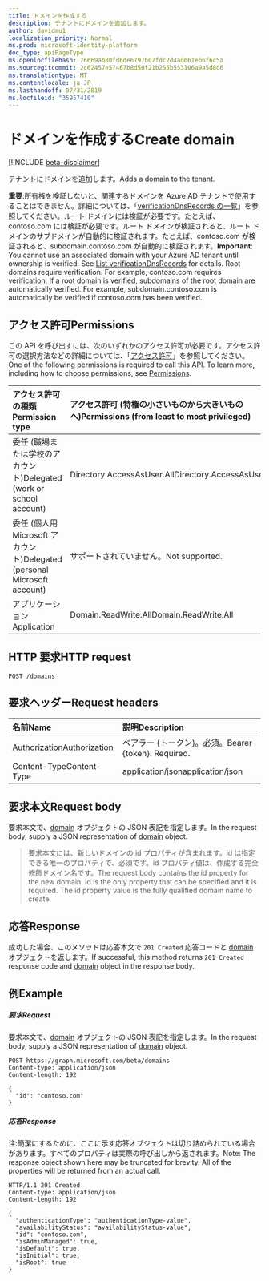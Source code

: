 ```yaml
---
title: ドメインを作成する
description: テナントにドメインを追加します。
author: davidmu1
localization_priority: Normal
ms.prod: microsoft-identity-platform
doc_type: apiPageType
ms.openlocfilehash: 76669ab80fd6de6797b07fdc2d4ad061eb6f6c5a
ms.sourcegitcommit: 2c62457e57467b8d50f21b255b553106a9a5d8d6
ms.translationtype: MT
ms.contentlocale: ja-JP
ms.lasthandoff: 07/31/2019
ms.locfileid: "35957410"
---
```

# <a name="create-domain"></a><span data-ttu-id="823a4-103">ドメインを作成する</span><span class="sxs-lookup"><span data-stu-id="823a4-103">Create domain</span></span>

[!INCLUDE [beta-disclaimer](../../includes/beta-disclaimer.md)]

<span data-ttu-id="823a4-104">テナントにドメインを追加します。</span><span class="sxs-lookup"><span data-stu-id="823a4-104">Adds a domain to the tenant.</span></span>

<span data-ttu-id="823a4-p101">**重要**:所有権を検証しないと、関連するドメインを Azure AD テナントで使用することはできません。詳細については、「[verificationDnsRecords の一覧](domain-list-verificationdnsrecords.md)」を参照してください。ルート ドメインには検証が必要です。たとえば、contoso.com には検証が必要です。ルート ドメインが検証されると、ルート ドメインのサブドメインが自動的に検証されます。たとえば、contoso.com が検証されると、subdomain.contoso.com が自動的に検証されます。</span><span class="sxs-lookup"><span data-stu-id="823a4-p101">**Important**: You cannot use an associated domain with your Azure AD tenant until ownership is verified. See [List verificationDnsRecords](domain-list-verificationdnsrecords.md) for details. Root domains require verification. For example, contoso.com requires verification. If a root domain is verified, subdomains of the root domain are automatically verified. For example, subdomain.contoso.com is automatically be verified if contoso.com has been verified.</span></span>

## <a name="permissions"></a><span data-ttu-id="823a4-111">アクセス許可</span><span class="sxs-lookup"><span data-stu-id="823a4-111">Permissions</span></span>

<span data-ttu-id="823a4-p102">この API を呼び出すには、次のいずれかのアクセス許可が必要です。アクセス許可の選択方法などの詳細については、「[アクセス許可](/graph/permissions-reference)」を参照してください。</span><span class="sxs-lookup"><span data-stu-id="823a4-p102">One of the following permissions is required to call this API. To learn more, including how to choose permissions, see [Permissions](/graph/permissions-reference).</span></span>


|<span data-ttu-id="823a4-114">アクセス許可の種類</span><span class="sxs-lookup"><span data-stu-id="823a4-114">Permission type</span></span>      | <span data-ttu-id="823a4-115">アクセス許可 (特権の小さいものから大きいものへ)</span><span class="sxs-lookup"><span data-stu-id="823a4-115">Permissions (from least to most privileged)</span></span>              |
|:--------------------|:---------------------------------------------------------|
|<span data-ttu-id="823a4-116">委任 (職場または学校のアカウント)</span><span class="sxs-lookup"><span data-stu-id="823a4-116">Delegated (work or school account)</span></span> | <span data-ttu-id="823a4-117">Directory.AccessAsUser.All</span><span class="sxs-lookup"><span data-stu-id="823a4-117">Directory.AccessAsUser.All</span></span>    |
|<span data-ttu-id="823a4-118">委任 (個人用 Microsoft アカウント)</span><span class="sxs-lookup"><span data-stu-id="823a4-118">Delegated (personal Microsoft account)</span></span> | <span data-ttu-id="823a4-119">サポートされていません。</span><span class="sxs-lookup"><span data-stu-id="823a4-119">Not supported.</span></span>    |
|<span data-ttu-id="823a4-120">アプリケーション</span><span class="sxs-lookup"><span data-stu-id="823a4-120">Application</span></span> | <span data-ttu-id="823a4-121">Domain.ReadWrite.All</span><span class="sxs-lookup"><span data-stu-id="823a4-121">Domain.ReadWrite.All</span></span> |

## <a name="http-request"></a><span data-ttu-id="823a4-122">HTTP 要求</span><span class="sxs-lookup"><span data-stu-id="823a4-122">HTTP request</span></span>

<!-- { "blockType": "ignored" } -->
```http
POST /domains
```
## <a name="request-headers"></a><span data-ttu-id="823a4-123">要求ヘッダー</span><span class="sxs-lookup"><span data-stu-id="823a4-123">Request headers</span></span>
| <span data-ttu-id="823a4-124">名前</span><span class="sxs-lookup"><span data-stu-id="823a4-124">Name</span></span>       | <span data-ttu-id="823a4-125">説明</span><span class="sxs-lookup"><span data-stu-id="823a4-125">Description</span></span>|
|:---------------|:----------|
| <span data-ttu-id="823a4-126">Authorization</span><span class="sxs-lookup"><span data-stu-id="823a4-126">Authorization</span></span>  | <span data-ttu-id="823a4-p103">ベアラー {トークン}。必須。</span><span class="sxs-lookup"><span data-stu-id="823a4-p103">Bearer {token}. Required.</span></span>|
| <span data-ttu-id="823a4-129">Content-Type</span><span class="sxs-lookup"><span data-stu-id="823a4-129">Content-Type</span></span>  | <span data-ttu-id="823a4-130">application/json</span><span class="sxs-lookup"><span data-stu-id="823a4-130">application/json</span></span> |

## <a name="request-body"></a><span data-ttu-id="823a4-131">要求本文</span><span class="sxs-lookup"><span data-stu-id="823a4-131">Request body</span></span>
<span data-ttu-id="823a4-132">要求本文で、[domain](../resources/domain.md) オブジェクトの JSON 表記を指定します。</span><span class="sxs-lookup"><span data-stu-id="823a4-132">In the request body, supply a JSON representation of [domain](../resources/domain.md) object.</span></span>

> <span data-ttu-id="823a4-p104">要求本文には、新しいドメインの id プロパティが含まれます。id は指定できる唯一のプロパティで、必須です。id プロパティ値は、作成する完全修飾ドメイン名です。</span><span class="sxs-lookup"><span data-stu-id="823a4-p104">The request body contains the id property for the new domain. Id is the only property that can be specified and it is required. The id property value is the fully qualified domain name to create.</span></span>

## <a name="response"></a><span data-ttu-id="823a4-136">応答</span><span class="sxs-lookup"><span data-stu-id="823a4-136">Response</span></span>

<span data-ttu-id="823a4-137">成功した場合、このメソッドは応答本文で `201 Created` 応答コードと [domain](../resources/domain.md) オブジェクトを返します。</span><span class="sxs-lookup"><span data-stu-id="823a4-137">If successful, this method returns `201 Created` response code and [domain](../resources/domain.md) object in the response body.</span></span>

## <a name="example"></a><span data-ttu-id="823a4-138">例</span><span class="sxs-lookup"><span data-stu-id="823a4-138">Example</span></span>
##### <a name="request"></a><span data-ttu-id="823a4-139">要求</span><span class="sxs-lookup"><span data-stu-id="823a4-139">Request</span></span>

<span data-ttu-id="823a4-140">要求本文で、[domain](../resources/domain.md) オブジェクトの JSON 表記を指定します。</span><span class="sxs-lookup"><span data-stu-id="823a4-140">In the request body, supply a JSON representation of [domain](../resources/domain.md) object.</span></span>

<!-- {
  "blockType": "request",
  "id": "create_domain_from_domains"
}-->
```http
POST https://graph.microsoft.com/beta/domains
Content-type: application/json
Content-length: 192

{
  "id": "contoso.com"
}
```

##### <a name="response"></a><span data-ttu-id="823a4-141">応答</span><span class="sxs-lookup"><span data-stu-id="823a4-141">Response</span></span>
<span data-ttu-id="823a4-p105">注:簡潔にするために、ここに示す応答オブジェクトは切り詰められている場合があります。すべてのプロパティは実際の呼び出しから返されます。</span><span class="sxs-lookup"><span data-stu-id="823a4-p105">Note: The response object shown here may be truncated for brevity. All of the properties will be returned from an actual call.</span></span>
<!-- {
  "blockType": "response",
  "truncated": true,
  "@odata.type": "microsoft.graph.domain"
} -->
```http
HTTP/1.1 201 Created
Content-type: application/json
Content-length: 192

{
  "authenticationType": "authenticationType-value",
  "availabilityStatus": "availabilityStatus-value",
  "id": "contoso.com",
  "isAdminManaged": true,
  "isDefault": true,
  "isInitial": true,
  "isRoot": true
}
```

<!-- uuid: 8fcb5dbc-d5aa-4681-8e31-b001d5168d79
2015-10-25 14:57:30 UTC -->
<!--
{
  "type": "#page.annotation",
  "description": "Create domain",
  "keywords": "",
  "section": "documentation",
  "tocPath": "",
  "suppressions": []
}
-->
